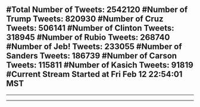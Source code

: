 #Total Number of Tweets: 2542120 
#Number of Trump Tweets: 820930
#Number of Cruz Tweets: 506141
#Number of Clinton Tweets: 318945
#Number of Rubio Tweets: 268740
#Number of Jeb! Tweets: 233055
#Number of Sanders Tweets: 186739
#Number of Carson Tweets: 115811
#Number of Kasich Tweets: 91819
#Current Stream Started at Fri Feb 12 22:54:01 MST
---
---
---
